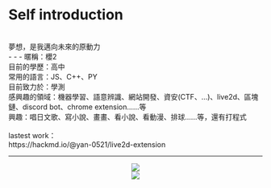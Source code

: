 # Self introduction<br>
<br>
夢想，是我邁向未來的原動力<br>
- - -
暱稱：櫻2 <br>
目前的學歷：高中<br>
常用的語言：JS、C++、PY<br>
目前致力於：學測<br>
感興趣的領域：機器學習、語意辨識、網站開發、資安(CTF、...)、live2d、區塊鏈、discord bot、chrome extension......等<br>
興趣：唱日文歌、寫小說、畫畫、看小說、看動漫、排球......等，還有打程式<br>
<br>
lastest work：<br>
https://hackmd.io/@yan-0521/live2d-extension<br>

- - -
<p align="center">
    <img align="center" src="https://github-readme-stats.vercel.app/api/top-langs/?username=yan-930521&layout=compact"><br>
    <img align="center" src="https://github-readme-stats.vercel.app/api?username=yan-930521&show_icons=true&theme=radical">
</p>
<!--
**yan-930521/yan-930521** is a ✨ _special_ ✨ repository because its `README.md` (this file) appears on your GitHub profile.

Here are some ideas to get you started:

- 🔭 I’m currently working on ...
- 🌱 I’m currently learning ...
- 👯 I’m looking to collaborate on ...
- 🤔 I’m looking for help with ...
- 💬 Ask me about ...
- 📫 How to reach me: ...
- 😄 Pronouns: ...
- ⚡ Fun fact: ...
-->

